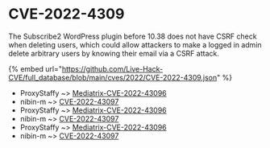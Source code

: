 # CVE-2022-4309

The Subscribe2 WordPress plugin before 10.38 does not have CSRF check when deleting users, which could allow attackers to make a logged in admin delete arbitrary users by knowing their email via a CSRF attack.

{% embed url="https://github.com/Live-Hack-CVE/full_database/blob/main/cves/2022/CVE-2022-4309.json" %}


* ProxyStaffy ~> [Mediatrix-CVE-2022-43096](https://www.alice-snow.ru/2022/database/cve-2022-4309/mediatrix-cve-2022-43096-proxystaffy)
* nibin-m ~> [CVE-2022-43097](https://www.alice-snow.ru/2022/database/cve-2022-4309/cve-2022-43097-nibin-m)
* ProxyStaffy ~> [Mediatrix-CVE-2022-43096](https://www.alice-snow.ru/2022/database/cve-2022-4309/mediatrix-cve-2022-43096-proxystaffy)
* nibin-m ~> [CVE-2022-43097](https://www.alice-snow.ru/2022/database/cve-2022-4309/cve-2022-43097-nibin-m)
* ProxyStaffy ~> [Mediatrix-CVE-2022-43096](https://www.alice-snow.ru/2022/database/cve-2022-4309/mediatrix-cve-2022-43096-proxystaffy)
* nibin-m ~> [CVE-2022-43097](https://www.alice-snow.ru/2022/database/cve-2022-4309/cve-2022-43097-nibin-m)
